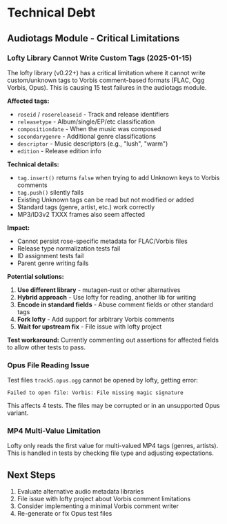 # Technical Debt

## Audiotags Module - Critical Limitations

### Lofty Library Cannot Write Custom Tags (2025-01-15)

The lofty library (v0.22+) has a critical limitation where it cannot write custom/unknown tags to Vorbis comment-based formats (FLAC, Ogg Vorbis, Opus). This is causing 15 test failures in the audiotags module.

**Affected tags:**
- `roseid` / `rosereleaseid` - Track and release identifiers
- `releasetype` - Album/single/EP/etc classification  
- `compositiondate` - When the music was composed
- `secondarygenre` - Additional genre classifications
- `descriptor` - Music descriptors (e.g., "lush", "warm")
- `edition` - Release edition info

**Technical details:**
- `tag.insert()` returns `false` when trying to add Unknown keys to Vorbis comments
- `tag.push()` silently fails
- Existing Unknown tags can be read but not modified or added
- Standard tags (genre, artist, etc.) work correctly
- MP3/ID3v2 TXXX frames also seem affected

**Impact:**
- Cannot persist rose-specific metadata for FLAC/Vorbis files
- Release type normalization tests fail
- ID assignment tests fail  
- Parent genre writing fails

**Potential solutions:**
1. **Use different library** - mutagen-rust or other alternatives
2. **Hybrid approach** - Use lofty for reading, another lib for writing
3. **Encode in standard fields** - Abuse comment fields or other standard tags
4. **Fork lofty** - Add support for arbitrary Vorbis comments
5. **Wait for upstream fix** - File issue with lofty project

**Test workaround:**
Currently commenting out assertions for affected fields to allow other tests to pass.

### Opus File Reading Issue

Test files `track5.opus.ogg` cannot be opened by lofty, getting error:
```
Failed to open file: Vorbis: File missing magic signature
```

This affects 4 tests. The files may be corrupted or in an unsupported Opus variant.

### MP4 Multi-Value Limitation  

Lofty only reads the first value for multi-valued MP4 tags (genres, artists). This is handled in tests by checking file type and adjusting expectations.

## Next Steps

1. Evaluate alternative audio metadata libraries
2. File issue with lofty project about Vorbis comment limitations
3. Consider implementing a minimal Vorbis comment writer
4. Re-generate or fix Opus test files